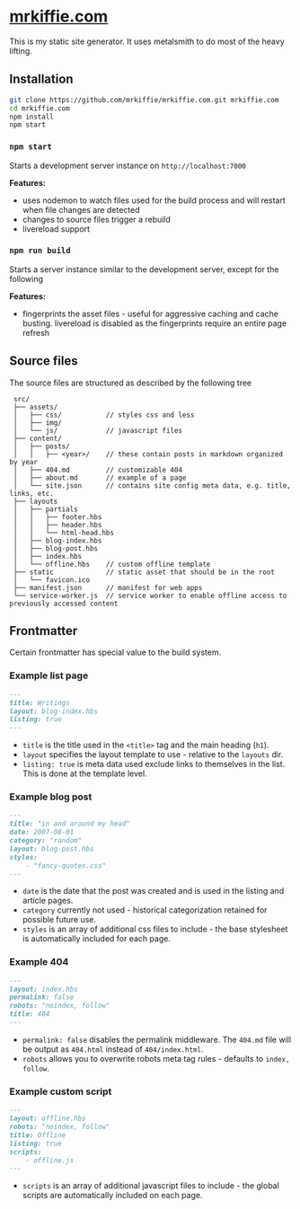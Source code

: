 # [mrkiffie.com](http://mrkiffie.com)

This is my static site generator. It uses metalsmith to do most of the heavy lifting.

## Installation

``` bash
git clone https://github.com/mrkiffie/mrkiffie.com.git mrkiffie.com
cd mrkiffie.com
npm install
npm start
```


### `npm start`

Starts a development server instance on `http://localhost:7000`

**Features:**
- uses nodemon to watch files used for the build process and will restart when file changes are detected
- changes to source files trigger a rebuild
- livereload support


### `npm run build`

Starts a server instance similar to the development server, except for the following

**Features:**
- fingerprints the asset files - useful for aggressive caching and cache busting. livereload is disabled as the fingerprints require an entire page refresh

## Source files

The source files are structured as described by the following tree

```
 src/
 ├── assets/
 │   ├── css/           // styles css and less
 │   ├── img/
 │   └── js/            // javascript files
 ├── content/
 │   ├── posts/
 │   │   ├── <year>/    // these contain posts in markdown organized by year
 │   ├── 404.md         // customizable 404
 │   ├── about.md       // example of a page
 │   └── site.json      // contains site config meta data, e.g. title, links, etc.
 ├── layouts
 │   ├── partials
 │   │   ├── footer.hbs
 │   │   ├── header.hbs
 │   │   └── html-head.hbs
 │   ├── blog-index.hbs
 │   ├── blog-post.hbs
 │   ├── index.hbs
 │   └── offline.hbs    // custom offline template
 ├── static             // static asset that should be in the root
 │   └── favicon.ico
 ├── manifest.json      // manifest for web apps
 └── service-worker.js  // service worker to enable offline access to previously accessed content
```


## Frontmatter

Certain frontmatter has special value to the build system.

### Example list page
``` md
---
title: Writings
layout: blog-index.hbs
listing: true
---
```

- `title` is the title used in the `<title>` tag and the main heading (`h1`).
- `layout` specifies the layout template to use - relative to the `layouts` dir.
- `listing: true` is meta data used exclude links to themselves in the list. This is done at the template level.


### Example blog post
``` md
---
title: "in and around my head"
date: 2007-08-01
category: "random"
layout: blog-post.hbs
styles:
    - "fancy-quotes.css"
---
```

- `date` is the date that the post was created and is used in the listing and article pages.
- `category` currently not used - historical categorization retained for possible future use.
- `styles` is an array of additional css files to include - the base stylesheet is automatically included for each page.

### Example 404
``` md
---
layout: index.hbs
permalink: false
robots: "noindex, follow"
title: 404
---
```

- `permalink: false` disables the permalink middleware. The `404.md` file will be output as `404.html` instead of `404/index.html`.
- `robots` allows you to overwrite robots meta tag rules - defaults to `index, follow`.


### Example custom script
```md
---
layout: offline.hbs
robots: "noindex, follow"
title: Offline
listing: true
scripts:
    - offline.js
---
```

- `scripts` is an array of additional javascript files to include - the global scripts are automatically included on each page.
